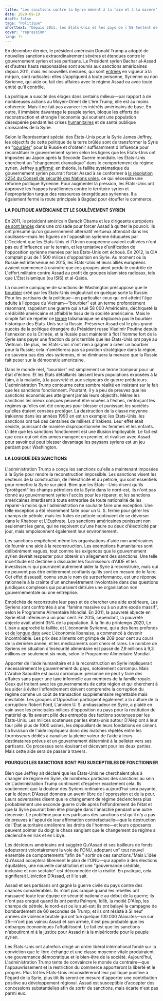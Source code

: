 ```yaml
---
title: "Les sanctions contre la Syrie mènent à la faim et à la misère"
date: 2020-09-10
draft: false
tags: "Politique"
shorttext: "Depuis 2011, les États-Unis et les pays de l'UE tentent de renverser Bachar al-Assad au pouvoir. Aujourd'hui, la terre détruite doit rester détruite."
cover: "repression"
lang: fr
---
```


En décembre dernier, le président américain Donald Trump a adopté de nouvelles sanctions extraordinairement sévères et étendues contre le gouvernement syrien et ses partisans. Le Président syrien Bachar al-Assad et d'autres hauts responsables sont soumis aux sanctions américaines depuis 2011, mais les nouvelles mesures, qui sont [entrées](https://www.washingtonpost.com/world/middle_east/faq-what-are-the-new-us-sanctions-on-syria-and-how-might-they-hurt/2020/06/16/71dba58a-af32-11ea-98b5-279a6479a1e4_story.html "What are the new U.S. sanctions on Syria, and how might they hurt?") en vigueur à la mi-juin, sont radicales: elles s'appliquent à toute personne, Syrienne ou non Syrienne, qui aide ou fait des affaires avec le régime Assad ou avec toute entité qu'il contrôle.

La politique a suscité des éloges dans certains milieux—par rapport à de nombreuses actions au Moyen-Orient de L'ère Trump, elle est au moins cohérente. Mais il ne fait pas avancer les intérêts américains de base. En outre, il immisère davantage le peuple syrien, bloque les efforts de reconstruction et étrangle l'économie qui soutient une population désespérée pendant les crises [humanitaires](https://www.npr.org/sections/coronavirus-live-updates/2020/07/31/897664944/syria-is-overwhelmed-by-coronavirus-as-govt-conceals-outbreak-health-worker-says?t=1599328702002 "Syria Is Overwhelmed By Coronavirus As Govt Conceals Outbreak, Health Worker Says") et de santé publique croissantes de la Syrie.

Selon le Représentant spécial des États-Unis pour la Syrie James Jeffrey, les objectifs de cette politique de la terre brûlée sont de transformer la Syrie en "[bourbier](https://www.hudson.org/research/16032-transcript-maximum-pressure-on-the-assad-regime-for-its-chemical-weapons-use-and-other-atrocities "https://www.hudson.org/research/16032-transcript-maximum-pressure-on-the-assad-regime-for-its-chemical-weapons-use-and-other-atrocities")” pour la Russie et d'obtenir suffisamment d'influence pour reconstituer le gouvernement syrien selon les lignes que les États-Unis ont imposées au Japon après la Seconde Guerre mondiale. les États-Unis cherchent un "changement dramatique” dans le comportement du régime syrien, Jeffrey [a affirmé](https://www.aa.com.tr/en/middle-east/us-no-longer-demanding-ouster-of-syrias-assad-envoy/1886342 "US no longer demanding ouster of Syria's Assad: envoy"): en théorie, la faillite systématique du gouvernement syrien pourrait forcer Assad à se conformer à [la résolution 2254 du Conseil de sécurité des Nations unies](https://www.un.org/press/en/2015/sc12171.doc.htm "Security Council Unanimously Adopts Resolution 2254"), ce qui nécessite une réforme politique Syrienne. Pour augmenter la pression, les États-Unis ont approuvé les frappes israéliennes contre le territoire syrien et l'expropriation turque des ressources énergétiques syriennes. Il a également fermé la route principale à Bagdad pour étouffer le commerce.

#### LA POLITIQUE AMÉRICAINE ET LE SOULÈVEMENT SYRIEN

En 2011, le président américain Barack Obama et les dirigeants européens [se sont lancés](https://www.washingtonpost.com/politics/assad-must-go-obama-says/2011/08/18/gIQAelheOJ_story.html "Assad must go, Obama says") dans une croisade pour forcer Assad à quitter le pouvoir. Ils ont présumé qu'un gouvernement alternatif vertueux attendait dans les coulisses—mais les figures de l'opposition syrienne éduquées par L'Occident que les États-Unis et l'Union européenne avaient cultivées n'ont pas eu d'influence sur le terrain, et les tentatives d'unification de l'opposition syrienne menées par les États-Unis ont échoué. En 2012, la CIA comptait plus de 1 500 milices d'opposition en Syrie. Au moment où la Russie est intervenue en 2015, les États-Unis et leurs alliés européens avaient commencé à craindre que ces groupes aient perdu le contrôle de L'effort militaire contre Assad au profit de groupes islamistes radicaux, tels que L'État islamique (ou ISIS) et al-Qaïda.

La nouvelle campagne de sanctions de Washington présuppose que le [bourbier](https://english.aawsat.com/home/article/2381351/us-threatens-sink-russia-deeper-syrian-%E2%80%98quagmire%E2%80%99 "US Threatens to Sink Russia Deeper in Syrian Quagmire") créé par les États-Unis engloutirait en quelque sorte la Russie. Pour les partisans de la politique—en particulier ceux qui ont atteint l'âge adulte à l'époque du Vietnam—"bourbier” est un terme profondément résonnant, rappelant une guerre qui a tué 58 000 Américains, déchiqueté la crédibilité américaine et affaibli le tissu de la société américaine. Mais le simple fait de répéter ce [terme](https://www.newsweek.com/us-syria-representative-james-jeffrey-job-make-war-quagmire-russia-1503702 "U.S. Syria Representative Says His Job Is to Make the War a Quagmire for Russia") talismanique ne déplacera pas le bourbier historique des États-Unis sur la Russie. Préserver Assad est le plus grand succès de la politique étrangère du Président russe Vladimir Poutine depuis l'annexion de la Crimée, et la Russie peut maintenir à flot l'homme fort de la Syrie sans payer une fraction du prix terrible que les États-Unis ont payé au Vietnam. De plus, les États-Unis n'ont rien à gagner à créer un bourbier pour la Russie; cela n'améliorera pas sa position stratégique dans la région, ne sauvera pas des vies syriennes, ni ne diminuera la menace que la Russie fait peser sur la démocratie américaine.

Dans le monde réel, "bourbier” est simplement un terme trompeur pour un état d'échec. Et les États défaillants laissent leurs populations exposées à la faim, à la maladie, à la pauvreté et aux seigneurs de guerre prédateurs. L'administration Trump contourne cette sombre réalité en insistant sur le fait que les sanctions fonctionnent. Pourtant, il y a peu de preuves que les sanctions économiques atteignent jamais leurs objectifs. Même les sanctions les mieux conçues peuvent être vouées à l'échec, renforçant les régimes qu'elles ont été conçues pour blesser et punissant les sociétés qu'elles étaient censées protéger. La destruction de la classe moyenne irakienne dans les années 1990 en est un exemple: les États-Unis. les sanctions ont tué des centaines de milliers d'Irakiens. Leur effet était sexiste, punissant de manière disproportionnée les femmes et les enfants. L'idée que les sanctions fonctionnent est une illusion impitoyable. Le fait est que ceux qui ont des armes mangent en premier, et rivaliser avec Assad pour savoir qui peut blesser davantage les paysans syriens est un jeu perdant pour Washington. 

#### LA LOGIQUE DES SANCTIONS

L'administration Trump a conçu les sanctions qu'elle a maintenant imposées à la Syrie pour rendre la reconstruction impossible. Les sanctions visent les secteurs de la construction, de l'électricité et du pétrole, qui sont essentiels pour remettre la Syrie sur pied. Bien que les États—Unis disent qu'ils "protègent” les champs pétroliers de la Syrie dans le nord-est, ils n'ont pas donné au gouvernement syrien l'accès pour les réparer, et les sanctions américaines interdisent à toute entreprise de toute nationalité de les réparer-à moins que l'administration ne souhaite faire une exception. Une telle exception a été récemment faite pour un U. S. ferme pour gérer les champs de pétrole, mais les fuites de pétrole continuent de se déverser dans le Khabour et L'Euphrate. Les sanctions américaines punissent non seulement les gens, qui ne reçoivent qu'une heure ou deux d'électricité par jour, mais empoisonnent également leur environnement.

Les sanctions empêchent même les organisations d'aide non américaines de fournir une aide à la reconstruction.  Les exemptions humanitaires sont délibérément vagues, tout comme les exigences que le gouvernement syrien devrait respecter pour obtenir un allégement des sanctions. Une telle incertitude est destinée à dissuader les fournisseurs d'AIDE et les investisseurs qui pourraient autrement aider la Syrie à reconstruire, mais qui ne peuvent pas être entièrement confiants qu'ils sont en mesure de le faire. Cet effet dissuasif, connu sous le nom de surperformance, est une réponse rationnelle à la crainte d'un enchevêtrement involontaire dans des questions juridiques complexes qui pourraient détruire une organisation non gouvernementale ou une entreprise.

Empêchés de reconstruire leur pays et de chercher une aide extérieure, Les Syriens sont confrontés à une "famine massive ou à un autre exode massif”, selon le Programme Alimentaire Mondial. En 2011, la pauvreté abjecte en Syrie était inférieure à un pour cent. En 2015, cependant, la pauvreté abjecte avait atteint 35% de la population. À la fin du printemps 2020, Le Liban a approché la faillite, et L'économie Syrienne, qui a des liens profonds et [de longue date](https://www.economist.com/middle-east-and-africa/2019/12/12/as-lebanons-economy-drowns-in-debt-syrias-begins-to-sink-as-well "As Lebanon’s economy drowns in debt, Syria’s begins to sink as well") avec L'économie libanaise, a commencé à devenir incontrôlable. Les prix des aliments ont grimpé de 209 pour cent au cours de la dernière année, et les médicaments sont chers et rares. Le nombre de Syriens en situation d'insécurité alimentaire est passé de 7,9 millions à 9,3 millions en seulement six mois, selon le Programme Alimentaire Mondial.

Apporter de l'aide humanitaire et à la reconstruction en Syrie impliquerait nécessairement le gouvernement du pays, notoirement corrompu. Mais L'Arabie Saoudite est aussi corrompue: personne ne peut y faire des affaires sans payer une taxe informelle aux membres de la famille royale. Ceux qui traitent avec les gouvernements de cette région et qui cherchent à les aider à éviter l'effondrement doivent comprendre la corruption du régime comme un coût de transaction supplémentaire regrettable mais inévitable. Les groupes d'Opposition participent également à la culture de la corruption: Robert Ford, L'ancien U. S. ambassadeur en Syrie, a plaidé en vain avec les principales milices d'opposition du pays pour la restitution du matériel qu'ils avaient pillé des entrepôts des factions soutenues par les États-Unis. Les milices soutenues par les états-unis autour D'Alep ont à leur tour pillé plus de 1000 usines, les dépouillant de leurs fondations en ciment. La livraison de l'aide impliquera donc des matches répétés entre les fournisseurs dédiés à canaliser la pleine valeur de l'aide à leurs destinataires prévus et un gouvernement déterminé à la pelleter vers ses partisans. Ce processus sera épuisant et décevant pour les deux parties. Mais cette aide sera de passer à travers.

#### POURQUOI LES SANCTIONS SONT PEU SUSCEPTIBLES DE FONCTIONNER

Bien que Jeffrey ait déclaré que les États-Unis ne cherchaient plus à changer de régime en Syrie, de nombreux partisans des sanctions au sein de L'administration Trump continuent d'espérer exactement cela. Ils soutiennent que la douleur des Syriens ordinaires aujourd'hui sera payante, car le départ D'Assad donnera un avenir libre de l'oppression et de la peur. Leurs adversaires disent que le changement de régime déclenchera plus probablement une seconde guerre civile après l'effondrement de l'état et que la Syrie pourrait bien être plongée dans l'anarchie pendant une autre décennie. Le problème pour ces partisans des sanctions est qu'il n'y a pas de preuves à l'appui de leur affirmation contrefactuelle—que la destruction de l'État autoritaire améliorera les droits de l'homme—et leurs opposants peuvent pointer du doigt le chaos sanglant que le changement de régime a déclenché en Irak et en Libye.

Les décideurs américains ont suggéré Qu'Assad et ses bailleurs de fonds adopteront volontairement la voie de l'ONU, adoptant un” tout nouvel ensemble de comportements "afin de " sortir de ces sanctions."Mais L'idée Qu'Assad acceptera librement le plan de l'ONU—qui appelle à des élections équitables, une nouvelle constitution et une "gouvernance crédible, inclusive et non sectaire”-est déconnectée de la réalité. En pratique, cela signifierait L'éviction D'Assad, et il le sait.

Assad et ses partisans ont gagné la guerre civile du pays contre des chances considérables. Ils n'ont pas craqué quand les rebelles ont massacré toute leur équipe de sécurité nationale au début de la guerre; ils n'ont pas craqué quand ils ont perdu Palmyre, Idlib, la moitié D'Alep, les champs de pétrole, le nord-est ou le sud-est; ils ont balayé la campagne de bombardement de 60 secondes de Trump; et ils ont résisté à Si neuf années de violence brutale qui ont tué quelque 100 000 Alaouites—un sur 25—n'ont pas vaincu Assad et son armée, il est peu probable que les embargos économiques l'affaiblissent. Le fait est que les sanctions n'aboutiront ni à la justice pour Assad ni à la miséricorde pour le peuple syrien.

Les États-Unis ont autrefois dirigé un ordre libéral international fondé sur la conviction que le libre-échange et une classe moyenne vitale produiraient une gouvernance démocratique et le bien-être de la société. Aujourd'hui, L'administration Trump tente de convaincre le monde du contraire—que l'appauvrissement et la restriction du commerce apporteront la liberté et le progrès. Plus tôt les États-Unis reconsidéreront leur politique punitive à l'égard de la Syrie, plus tôt ils seront en mesure d'apporter une contribution positive au développement régional. Assad est susceptible d'accepter des concessions substantielles afin de sortir de sanctions, mais écarte n'est pas parmi eux.
